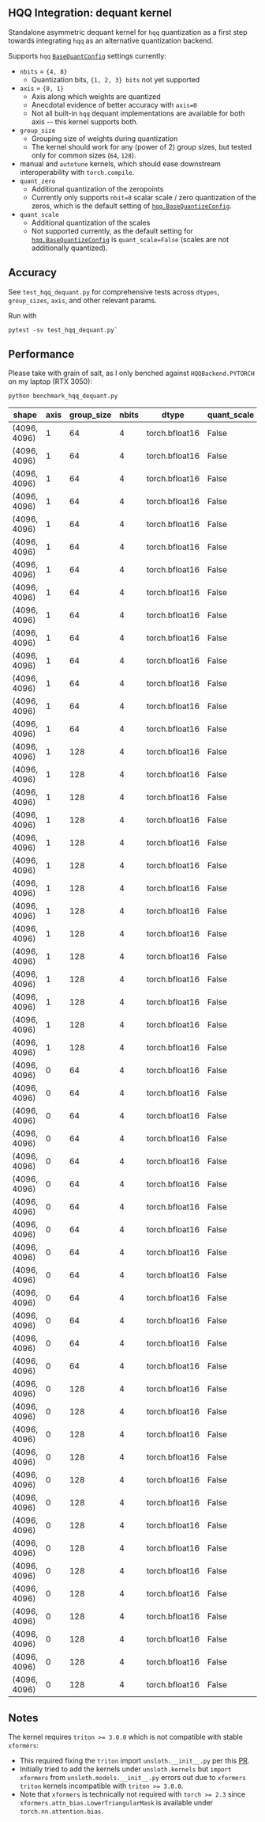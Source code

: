 ## HQQ Integration: dequant kernel

Standalone asymmetric dequant kernel for `hqq` quantization as a first step towards integrating `hqq` as an alternative quantization backend.

Supports `hqq` [`BaseQuantConfig`](https://github.com/mobiusml/hqq/blob/aad68687e042ed628b5a655969406d501a203949/hqq/core/quantize.py#L872-L935) settings currently:
- `nbits` = `{4, 8}`
  - Quantization bits, `{1, 2, 3} bits` not yet supported 
- `axis` = `{0, 1}`
  - Axis along which weights are quantized
  - Anecdotal evidence of better accuracy with `axis=0`
  - Not all built-in `hqq` dequant implementations are available for both axis -- this kernel supports both.
- `group_size`
  - Grouping size of weights during quantization 
  - The kernel should work for any (power of 2) group sizes, but tested only for common sizes (`64`, `128`).
- manual and `autotune` kernels, which should ease downstream interoperability with `torch.compile`.
- `quant_zero`
  - Additional quantization of the zeropoints
  - Currently only supports `nbit=8` scalar scale / zero quantization of the zeros, which is the default setting of [`hqq.BaseQuantizeConfig`](https://github.com/mobiusml/hqq/blob/aad68687e042ed628b5a655969406d501a203949/hqq/core/quantize.py#L920-L924).
- `quant_scale`
  - Additional quantization of the scales
  - Not supported currently, as the default setting for [`hqq.BaseQuantizeConfig`](https://github.com/mobiusml/hqq/blob/aad68687e042ed628b5a655969406d501a203949/hqq/core/quantize.py#L876) is `quant_scale=False` (scales are not additionally quantized).
  
## Accuracy
See `test_hqq_dequant.py` for comprehensive tests across `dtypes`, `group_sizes`, `axis`, and other relevant params.

Run with
```
pytest -sv test_hqq_dequant.py`
```

## Performance
Please take with grain of salt, as I only benched against `HQQBackend.PYTORCH` on my laptop (RTX 3050):

```
python benchmark_hqq_dequant.py
```

| shape       | axis | group_size | nbits | dtype          | quant_scale | quant_zero | block_size | hqq(HQQBackend.PYTORCH) | triton  | speedup |
|-------------|------|------------|-------|----------------|-------------|------------|------------|-------------------------|---------|---------|
| (4096, 4096) | 1    | 64         | 4     | torch.bfloat16 | False       | False      | 32         | 15.3904                 | 2.3977  | 6.42x   |
| (4096, 4096) | 1    | 64         | 4     | torch.bfloat16 | False       | False      | 64         | 15.3313                 | 2.3957  | 6.40x   |
| (4096, 4096) | 1    | 64         | 4     | torch.bfloat16 | False       | False      | 128        | 15.3985                 | 2.3967  | 6.42x   |
| (4096, 4096) | 1    | 64         | 4     | torch.bfloat16 | False       | False      | 256        | 15.4044                 | 2.3986  | 6.42x   |
| (4096, 4096) | 1    | 64         | 4     | torch.bfloat16 | False       | False      | 512        | 15.4192                 | 2.4153  | 6.38x   |
| (4096, 4096) | 1    | 64         | 4     | torch.bfloat16 | False       | False      | 1024       | 15.4055                 | 25.1655 | 0.61x   |
| (4096, 4096) | 1    | 64         | 4     | torch.bfloat16 | False       | False      | autotune   | 15.3446                 | 2.3976  | 6.40x   |
| (4096, 4096) | 1    | 64         | 4     | torch.bfloat16 | False       | True       | 32         | 15.5533                 | 2.3839  | 6.52x   |
| (4096, 4096) | 1    | 64         | 4     | torch.bfloat16 | False       | True       | 64         | 15.6986                 | 2.3869  | 6.58x   |
| (4096, 4096) | 1    | 64         | 4     | torch.bfloat16 | False       | True       | 128        | 15.5906                 | 2.3807  | 6.55x   |
| (4096, 4096) | 1    | 64         | 4     | torch.bfloat16 | False       | True       | 256        | 15.6426                 | 2.3936  | 6.54x   |
| (4096, 4096) | 1    | 64         | 4     | torch.bfloat16 | False       | True       | 512        | 15.5842                 | 2.4072  | 6.47x   |
| (4096, 4096) | 1    | 64         | 4     | torch.bfloat16 | False       | True       | 1024       | 15.6129                 | 38.3974 | 0.41x   |
| (4096, 4096) | 1    | 64         | 4     | torch.bfloat16 | False       | True       | autotune   | 15.5552                 | 2.3805  | 6.53x   |
| (4096, 4096) | 1    | 128        | 4     | torch.bfloat16 | False       | False      | 32         | 15.3647                 | 2.3708  | 6.48x   |
| (4096, 4096) | 1    | 128        | 4     | torch.bfloat16 | False       | False      | 64         | 15.4205                 | 2.3707  | 6.50x   |
| (4096, 4096) | 1    | 128        | 4     | torch.bfloat16 | False       | False      | 128        | 15.3875                 | 2.3736  | 6.48x   |
| (4096, 4096) | 1    | 128        | 4     | torch.bfloat16 | False       | False      | 256        | 15.4178                 | 2.3885  | 6.45x   |
| (4096, 4096) | 1    | 128        | 4     | torch.bfloat16 | False       | False      | 512        | 15.3764                 | 5.5952  | 2.75x   |
| (4096, 4096) | 1    | 128        | 4     | torch.bfloat16 | False       | False      | 1024       | 15.3659                 | 28.3112 | 0.54x   |
| (4096, 4096) | 1    | 128        | 4     | torch.bfloat16 | False       | False      | autotune   | 15.3566                 | 2.3720  | 6.47x   |
| (4096, 4096) | 1    | 128        | 4     | torch.bfloat16 | False       | True       | 32         | 15.4933                 | 2.3652  | 6.55x   |
| (4096, 4096) | 1    | 128        | 4     | torch.bfloat16 | False       | True       | 64         | 15.6100                 | 2.3629  | 6.61x   |
| (4096, 4096) | 1    | 128        | 4     | torch.bfloat16 | False       | True       | 128        | 15.5169                 | 2.3707  | 6.55x   |
| (4096, 4096) | 1    | 128        | 4     | torch.bfloat16 | False       | True       | 256        | 15.5769                 | 2.3819  | 6.54x   |
| (4096, 4096) | 1    | 128        | 4     | torch.bfloat16 | False       | True       | 512        | 15.5484                 | 46.7231 | 0.33x   |
| (4096, 4096) | 1    | 128        | 4     | torch.bfloat16 | False       | True       | 1024       | 15.4976                 | 39.2632 | 0.39x   |
| (4096, 4096) | 1    | 128        | 4     | torch.bfloat16 | False       | True       | autotune   | 15.5105                 | 2.3612  | 6.57x   |
| (4096, 4096) | 0    | 64         | 4     | torch.bfloat16 | False       | False      | 32         | 17.7245                 | 2.3934  | 7.41x   |
| (4096, 4096) | 0    | 64         | 4     | torch.bfloat16 | False       | False      | 64         | 17.7356                 | 2.3985  | 7.39x   |
| (4096, 4096) | 0    | 64         | 4     | torch.bfloat16 | False       | False      | 128        | 17.7039                 | 2.3962  | 7.39x   |
| (4096, 4096) | 0    | 64         | 4     | torch.bfloat16 | False       | False      | 256        | 17.7170                 | 2.4007  | 7.38x   |
| (4096, 4096) | 0    | 64         | 4     | torch.bfloat16 | False       | False      | 512        | 17.7893                 | 2.4305  | 7.32x   |
| (4096, 4096) | 0    | 64         | 4     | torch.bfloat16 | False       | False      | 1024       | 17.7887                 | 3.4368  | 5.18x   |
| (4096, 4096) | 0    | 64         | 4     | torch.bfloat16 | False       | False      | autotune   | 17.8211                 | 2.3958  | 7.44x   |
| (4096, 4096) | 0    | 64         | 4     | torch.bfloat16 | False       | True       | 32         | 17.9001                 | 2.3820  | 7.51x   |
| (4096, 4096) | 0    | 64         | 4     | torch.bfloat16 | False       | True       | 64         | 18.0115                 | 2.3831  | 7.56x   |
| (4096, 4096) | 0    | 64         | 4     | torch.bfloat16 | False       | True       | 128        | 17.9640                 | 2.3884  | 7.52x   |
| (4096, 4096) | 0    | 64         | 4     | torch.bfloat16 | False       | True       | 256        | 17.9970                 | 2.3892  | 7.53x   |
| (4096, 4096) | 0    | 64         | 4     | torch.bfloat16 | False       | True       | 512        | 17.9618                 | 2.4060  | 7.47x   |
| (4096, 4096) | 0    | 64         | 4     | torch.bfloat16 | False       | True       | 1024       | 18.0256                 | 41.0300 | 0.44x   |
| (4096, 4096) | 0    | 64         | 4     | torch.bfloat16 | False       | True       | autotune   | 18.0029                 | 2.3838  | 7.55x   |
| (4096, 4096) | 0    | 128        | 4     | torch.bfloat16 | False       | False      | 32         | 15.3639                 | 2.3799  | 6.46x   |
| (4096, 4096) | 0    | 128        | 4     | torch.bfloat16 | False       | False      | 64         | 15.4093                 | 2.3827  | 6.47x   |
| (4096, 4096) | 0    | 128        | 4     | torch.bfloat16 | False       | False      | 128        | 15.3549                 | 2.3800  | 6.45x   |
| (4096, 4096) | 0    | 128        | 4     | torch.bfloat16 | False       | False      | 256        | 15.4489                 | 2.3996  | 6.44x   |
| (4096, 4096) | 0    | 128        | 4     | torch.bfloat16 | False       | False      | 512        | 15.3766                 | 3.7026  | 4.15x   |
| (4096, 4096) | 0    | 128        | 4     | torch.bfloat16 | False       | False      | 1024       | 15.4355                 | 26.2775 | 0.59x   |
| (4096, 4096) | 0    | 128        | 4     | torch.bfloat16 | False       | False      | autotune   | 15.3563                 | 2.3682  | 6.48x   |
| (4096, 4096) | 0    | 128        | 4     | torch.bfloat16 | False       | True       | 32         | 15.6545                 | 2.3809  | 6.58x   |
| (4096, 4096) | 0    | 128        | 4     | torch.bfloat16 | False       | True       | 64         | 15.5018                 | 2.3688  | 6.54x   |
| (4096, 4096) | 0    | 128        | 4     | torch.bfloat16 | False       | True       | 128        | 15.5865                 | 2.3731  | 6.57x   |
| (4096, 4096) | 0    | 128        | 4     | torch.bfloat16 | False       | True       | 256        | 15.5484                 | 2.3861  | 6.52x   |
| (4096, 4096) | 0    | 128        | 4     | torch.bfloat16 | False       | True       | 512        | 15.6000                 | 44.5326 | 0.35x   |
| (4096, 4096) | 0    | 128        | 4     | torch.bfloat16 | False       | True       | 1024       | 15.5037                 | 41.6425 | 0.37x   |
| (4096, 4096) | 0    | 128        | 4     | torch.bfloat16 | False       | True       | autotune   | 15.5015                 | 2.3781  | 6.52x   |


## Notes
The kernel requires `triton >= 3.0.0` which is not compatible with stable `xformers`:
- This required fixing the `triton` import `unsloth.__init__.py` per this [PR](https://github.com/unslothai/unsloth/pull/227).
- Initially tried to add the kernels under `unsloth.kernels` but `import xformers` from `unsloth.models.__init__.py` errors out due to `xformers` `triton` kernels incompatible with `triton >= 3.0.0`.
- Note that `xformers` is technically not required with `torch >= 2.3` since `xformers.attn_bias.LowerTriangularMask` is available under `torch.nn.attention.bias`.